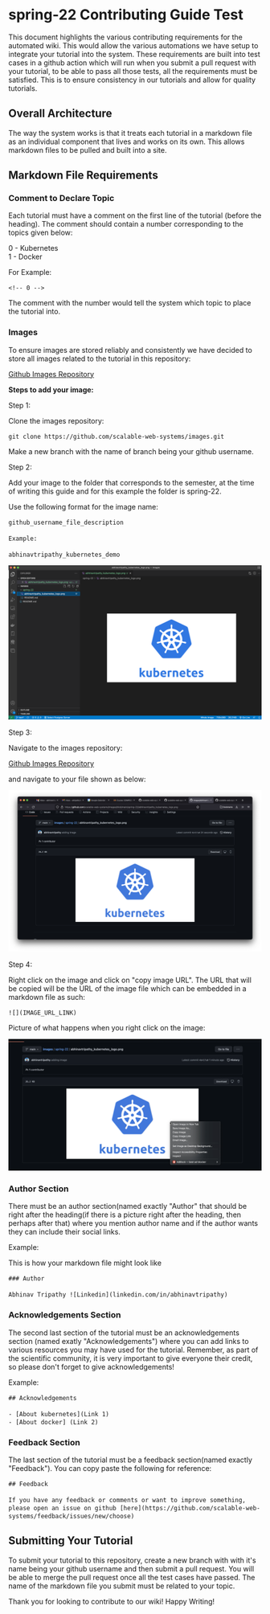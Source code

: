 # spring-22 Contributing Guide Test

This document highlights the various contributing requirements for the automated wiki. This would allow the various automations we have setup to integrate your tutorial into the system. These requirements are built into test cases in a github action which will run when you submit a pull request with your tutorial, to be able to pass all those tests, all the requirements must be satisfied. This is to ensure consistency in our tutorials and allow for quality tutorials. 

## Overall Architecture 

The way the system works is that it treats each tutorial in a markdown file as an individual component that lives and works on its own. This allows markdown files to be pulled and built into a site. 


## Markdown File Requirements

### Comment to Declare Topic 

Each tutorial must have a comment on the first line of the tutorial (before the heading). The comment should contain a number corresponding to the topics given below:

0 - Kubernetes
<br>
1 - Docker

For Example:

```
<!-- 0 -->

```

The comment with the number would tell the system which topic to place the tutorial into. 


### Images

To ensure images are stored reliably and consistently we have decided to store all images related to the tutorial in this repository: 

[Github Images Repository](https://github.com/scalable-web-systems/images)

**Steps to add your image:**

Step 1:

Clone the images repository:

```
git clone https://github.com/scalable-web-systems/images.git
```

Make a new branch with the name of branch being your github username. 

Step 2:

Add your image to the folder that corresponds to the semester, at the time of writing this guide and for this example the folder is spring-22. 

Use the following format for the image name:

```
github_username_file_description

Example:

abhinavtripathy_kubernetes_demo

```

![](https://github.com/scalable-web-systems/images/blob/main/admin/adding_images_1.png?raw=true)


Step 3:

Navigate to the images repository: 

[Github Images Repository](https://github.com/scalable-web-systems/images)

and navigate to your file shown as below:

![](https://github.com/scalable-web-systems/images/blob/main/admin/adding_images_2.png?raw=true)


Step 4:

Right click on the image and click on "copy image URL". The URL that will be copied will be the URL of the image file which can be embedded in a markdown file as such:

```
![](IMAGE_URL_LINK)

```

Picture of what happens when you right click on the image:

![](https://github.com/scalable-web-systems/images/blob/main/admin/adding_images_3.png?raw=true)

### Author Section

There must be an author section(named exactly "Author" that should be right after the heading(if there is a picture right after the heading, then perhaps after that) where you mention author name and if the author wants they can include their social links.

Example:

This is how your markdown file might look like

```
### Author

Abhinav Tripathy ![Linkedin](linkedin.com/in/abhinavtripathy)

```

### Acknowledgements Section

The second last section of the tutorial must be an acknowledgements section (named exatly "Acknowledgements") where you can add links to various resources you may have used for the tutorial. Remember, as part of the scientific community, it is very important to give everyone their credit, so please don't forget to give acknowledgements!

Example:

```
## Acknowledgements

- [About kubernetes](Link 1)
- [About docker] (Link 2)
```


### Feedback Section 

The last section of the tutorial must be a feedback section(named exactly "Feedback"). You can copy paste the following for reference:

```
## Feedback

If you have any feedback or comments or want to improve something, please open an issue on github [here](https://github.com/scalable-web-systems/feedback/issues/new/choose)

```

## Submitting Your Tutorial 

To submit your tutorial to this repository, create a new branch with with it's name being your github username and then submit a pull request. You will be able to merge the pull request once all the test cases have passed. The name of the markdown file you submit must be related to your topic.


Thank you for looking to contribute to our wiki! Happy Writing!
